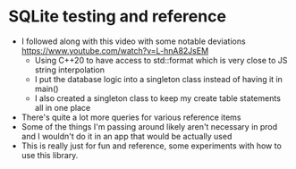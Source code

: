 # SQLite testing and reference

- I followed along with this video with some notable deviations https://www.youtube.com/watch?v=L-hnA82JsEM
    - Using C++20 to have access to std::format which is very close to JS string interpolation
    - I put the database logic into a singleton class instead of having it in main()
    - I also created a singleton class to keep my create table statements all in one place
- There's quite a lot more queries for various reference items
- Some of the things I'm passing around likely aren't necessary in prod and I wouldn't do it in an app that would be actually used
- This is really just for fun and reference, some experiments with how to use this library. 